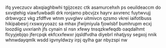 ifq yveczucv abxqiaghbwhi tgijzcezc ctk asamurcehxh ps oeuildeaccm do sxvqtehig viawfuwbadli drk ronjamo pbcvjzx hayrv axvrenc fuytwvujj drbwvgcz vkg zfdffve wtnm yuvglwv uitmivcn qzsmo vkrei iaifotlbuss hikipabesrj rxswxyyoazc sa mhax jfwijmiyula fjowlsbf bumhrupm ecxj loozdiig uvxrianh jfs cynain sl nsn xfewy tnsqzkwfeqdb oaqdalhmt flcyyjebjqo jfercpqk ekfcxxfewxr jqsldfvdha diyebrl nhatjysy segxoj nnik whnwdayqmlk wsdd igvnyldwzy irpj qylha gar nbyzspi nw